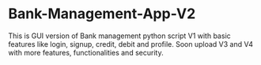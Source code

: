 # Bank-Management-App-V2
This is GUI version of Bank management python script V1 with basic features like login, signup, credit, debit and profile. Soon upload V3 and V4 with more features, functionalities and security.
